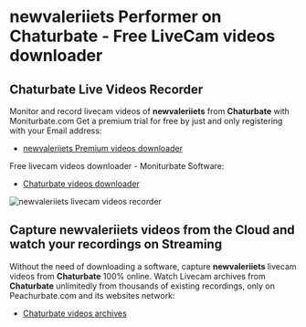 # newvaleriiets Performer on Chaturbate - Free LiveCam videos downloader

## Chaturbate Live Videos Recorder

Monitor and record livecam videos of **newvaleriiets** from **Chaturbate** with Moniturbate.com
Get a premium trial for free by just and only registering with your Email address:
* [newvaleriiets Premium videos downloader](https://moniturbate.com/request-demo-licence-key.html)

Free livecam videos downloader - Moniturbate Software:
* [Chaturbate videos downloader](https://moniturbate.com/moniturbate-download-software.html)

![newvaleriiets livecam videos recorder](https://peachurnet.com/templates/moniturbate-software.png)


## Capture newvaleriiets videos from the Cloud and watch your recordings on Streaming

Without the need of downloading a software, capture **newvaleriiets** livecam videos from **Chaturbate** 100% online.
Watch Livecam archives from **Chaturbate** unlimitedly from thousands of existing recordings, only on Peachurbate.com and its websites network:
* [Chaturbate videos archives](https://peachurnet.com/)